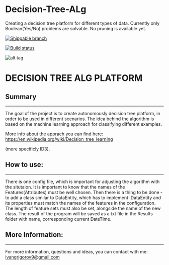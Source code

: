 # Decision-Tree-ALg
Creating a decision tree platform for different types of data. Currently only Boolean(Yes/No) problems are solvable. No pruning is available yet.  

[![Shippable branch](https://img.shields.io/shippable/5444c5ecb904a4b21567b0ff/master.svg?style=plastic)](https://github.com/IvanGrigorov/Decision-Tree-ALg.git)

[![Build status](https://ci.appveyor.com/api/projects/status/0wggl5q6degruk4h/branch/master?svg=true)](https://ci.appveyor.com/project/IvanGrigorov/decision-tree-alg/branch/master)

![alt tag](https://decision-tree-platform.visualstudio.com/_apis/public/build/definitions/8adcea37-f6d7-42ab-9dcc-d4fe29ed90b2/1/badge)

# DECISION TREE ALG PLATFORM 


## Summary
--------------

The goal of the project is to create autonomously decision tree platform, in order to be used in different scenarios. The idea behind the algorithm is based on the machine learning approach for classifying different examples. 

More info about the apprach you can find here: https://en.wikipedia.org/wiki/Decision_tree_learning 

(more specificly ID3). 

## How to use: 
----------------- 

There is one config file, which is important for adjusting the algorithm with the situtaion. It is important to know that the names of the Features(Attributes) must be well chosen. Then there is a thing to be done - to add a class similar to DataEntity, which has to implement IDataEntity and its properties must match the names of the features in the configuration. The length of feature sets must also be set, alongside the name of the new class. The result of the program will be saved as a txt file in the Results folder with name, corresponding current DateTime. 

## More Information: 
----------------------- 

For more information, questions and ideas, you can contact with me: ivangrigorov9@gmail.com
